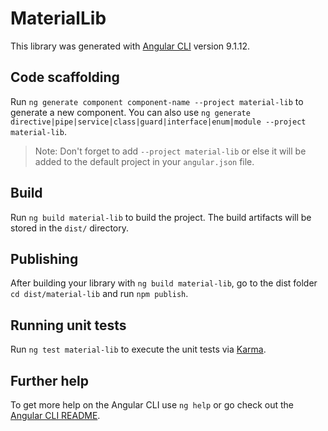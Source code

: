 # MaterialLib

This library was generated with [Angular CLI](https://github.com/angular/angular-cli) version 9.1.12.

## Code scaffolding

Run `ng generate component component-name --project material-lib` to generate a new component. You can also use `ng generate directive|pipe|service|class|guard|interface|enum|module --project material-lib`.
> Note: Don't forget to add `--project material-lib` or else it will be added to the default project in your `angular.json` file. 

## Build

Run `ng build material-lib` to build the project. The build artifacts will be stored in the `dist/` directory.

## Publishing

After building your library with `ng build material-lib`, go to the dist folder `cd dist/material-lib` and run `npm publish`.

## Running unit tests

Run `ng test material-lib` to execute the unit tests via [Karma](https://karma-runner.github.io).

## Further help

To get more help on the Angular CLI use `ng help` or go check out the [Angular CLI README](https://github.com/angular/angular-cli/blob/master/README.md).
